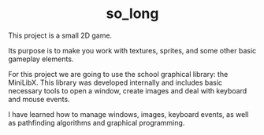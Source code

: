 <h1 align=center>so_long</h1>

This project is a small 2D game.

Its purpose is to make you work with textures, sprites, and some other basic gameplay elements.

For this project we are going to use the school graphical library: the MiniLibX. This library was developed internally and includes basic necessary tools to open a window, create images and deal with keyboard and mouse events.

I have learned how to manage windows, images, keyboard events, as well as pathfinding algorithms and graphical programming.

<p align=center>
  <img href=https://user-images.githubusercontent.com/37090738/201161987-efebf462-53b1-424e-9823-9894c37332be.gif>
</p>
